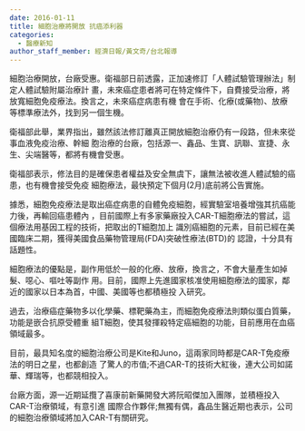 ```yaml
---
date: 2016-01-11
title: 細胞治療將開放 抗癌添利器
categories:
  - 醫療新知
author_staff_member: 經濟日報/黃文奇/台北報導
---
```

細胞治療開放，台廠受惠。衛福部日前透露，正加速修訂「人體試驗管理辦法」制定人體試驗附屬治療計
畫，未來癌症患者將可在特定條件下，自費接受治療，將放寬細胞免疫療法。換言之，未來癌症病患有機
會在手術、化療(或藥物)、放療等標準療法外，找到另一個生機。  

衛福部此舉，業界指出，雖然該法修訂離真正開放細胞治療仍有一段路，但未來從事血液免疫治療、幹細
胞治療的台廠，包括源一、鑫品、生寶、訊聯、宣捷、永生、尖端醫等，都將有機會受惠。  

衛福部表示，修法目的是確保患者權益及安全無虞下，讓無法被收進人體試驗的癌患，也有機會接受免疫
細胞療法，最快預定下個月(2月)底前將公告實施。  

據悉，細胞免疫療法是取出癌症病患的自體免疫細胞，經實驗室培養增強其抗癌能力後，再輸回癌患體內
，目前國際上有多家藥廠投入CAR-T細胞療法的嘗試，這個療法用基因工程的技術，把取出的T細胞加上
識別癌細胞的元素，目前已經在美國臨床二期，獲得美國食品藥物管理局(FDA)突破性療法(BTD)的
認證，十分具有話題性。  

細胞療法的優點是，副作用低於一般的化療、放療，換言之，不會大量產生如掉髮、噁心、嘔吐等副作
用。目前，國際上先進國家核准使用細胞療法的國家，鄰近的國家以日本為首，中國、美國等也都積極投
入研究。  

過去，治療癌症藥物多以化學藥、標靶藥為主，而細胞免疫療法則類似蛋白質藥，功能是嵌合抗原受體重
組T細胞，使其發揮殺特定癌細胞的功能，目前應用在血癌領域最多。  

目前，最具知名度的細胞治療公司是Kite和Juno，這兩家同時都是CAR-T免疫療法的明日之星，也都創造
了驚人的市值;不過CAR-T的技術大紅後，連大公司如諾華、輝瑞等，也都競相投入。  

台廠方面，源一近期延攬了喜康前新藥開發大將阮昭傑加入團隊，並積極投入CAR-T治療領域，有意引進
國際合作夥伴;無獨有偶，鑫品生醫近期也表示，公司的細胞治療領域將加入CAR-T有關研究。  
